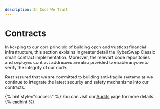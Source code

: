 ```yaml
---
description: In Code We Trust
---
```


# Contracts

In keeping to our core principle of building open and trustless financial infrastructure, this section explains in greater detail the KyberSwap Classic smart contract implementation. Moreover, the relevant code repositories and deployed contract addresses are also provided to enable anyone to verify the integrity of our code.&#x20;

Rest assured that we are committed to building anti-fragile systems as we continue to integrate the latest security and safety mechanisms into our contracts.&#x20;

{% hint style="success" %}
You can visit our [Audits](../../../security/audits.md) page for more details.
{% endhint %}
